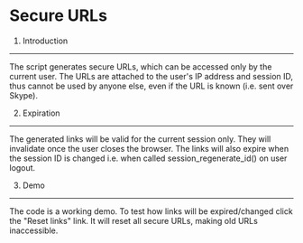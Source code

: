 Secure URLs
=============

1. Introduction
----------------
The script generates secure URLs, which can be accessed only by the current user.
The URLs are attached to the user's IP address and session ID, thus cannot be used
by anyone else, even if the URL is known (i.e. sent over Skype).

2. Expiration
----------------
The generated links will be valid for the current session only. They will invalidate
once the user closes the browser. The links will also expire when the session ID is
changed i.e. when called session_regenerate_id() on user logout.

3. Demo
----------------
The code is a working demo. To test how links will be expired/changed click the
"Reset links" link. It will reset all secure URLs, making old URLs inaccessible.
